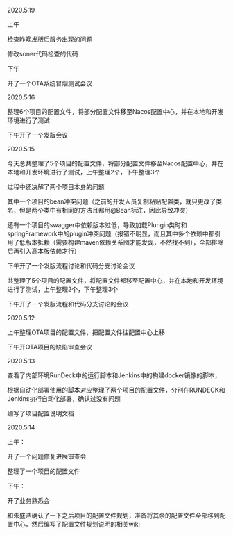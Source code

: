 2020.5.19

上午

检查昨晚发版后服务出现的问题

修改soner代码检查的代码

下午

开了一个OTA系统冒烟测试会议







2020.5.16

整理6个项目的配置文件，将部分配置文件移至Nacos配置中心，并在本地和开发环境进行了测试

下午开了一个发版会议



2020.5.15

今天总共整理了5个项目的配置文件，将部分配置文件移至Nacos配置中心，并在本地和开发环境进行了测试，上午整理2个，下午整理3个

过程中还决解了两个项目本身的问题

其中一个项目的bean冲突问题（之前的开发人员复制粘贴配置类，就只更改了类名，但是两个类中有相同的方法且都用@Bean标注，因此导致冲突）

还有一个项目的swagger中依赖版本过低，导致加载Plungin类时和springFramework中的plugin冲突问题（报错不明显，而且其中多个依赖中都引用了低版本抵赖（需要构建maven依赖关系图才能发现，不然找不到），全部排除后再引入高本版依赖才行）



下午开了一个发版流程讨论和代码分支讨论会议



共整理了5个项目的配置文件，将配置文件都移至配置中心，并在本地和开发环境进行了测试，上午整理2个，下午整理3个

下午开了一个发版流程和代码分支讨论的会议





2020.5.12

上午整理OTA项目的配置文件，把配置文件往配置中心上移

下午开OTA项目的缺陷审查会议



2020.5.13

查看了内部环境RunDeck中的运行脚本和Jenkins中的构建docker镜像的脚本，	

根据自动化部署使用的脚本对应整理了两个项目的配置文件，分别在RUNDECK和Jenkins执行自动化部署，确认过没有问题

编写了项目配置说明文档



2020.5.14

上午：

开了一个问题修复进展审查会

整理了一个项目的配置文件

下午：

开了业务熟悉会

和朱盛浩确认了一下之后项目的配置文件规划，准备将其余的配置文件全部移到配置中心，然后编写了配置文件规划说明的相关wiki

